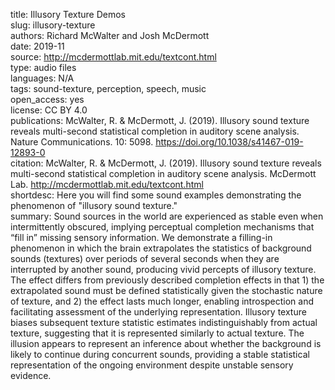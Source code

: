 title: Illusory Texture Demos  
slug: illusory-texture  
authors: Richard McWalter and Josh McDermott  
date: 2019-11  
source: http://mcdermottlab.mit.edu/textcont.html  
type: audio files  
languages: N/A  
tags: sound-texture, perception, speech, music      
open_access: yes  
license: CC BY 4.0  
publications: McWalter, R. & McDermott, J. (2019). Illusory sound texture reveals multi-second statistical completion in auditory scene analysis. Nature Communications. 10: 5098. https://doi.org/10.1038/s41467-019-12893-0  
citation: McWalter, R. & McDermott, J. (2019). Illusory sound texture reveals multi-second statistical completion in auditory scene analysis. McDermott Lab. http://mcdermottlab.mit.edu/textcont.html   
shortdesc: Here you will find some sound examples demonstrating the phenomenon of "illusory sound texture."  
summary: Sound sources in the world are experienced as stable even when intermittently obscured, implying perceptual completion mechanisms that “fill in” missing sensory information. We demonstrate a filling-in phenomenon in which the brain extrapolates the statistics of background sounds (textures) over periods of several seconds when they are interrupted by another sound, producing vivid percepts of illusory texture. The effect differs from previously described completion effects in that 1) the extrapolated sound must be defined statistically given the stochastic nature of texture, and 2) the effect lasts much longer, enabling introspection and facilitating assessment of the underlying representation. Illusory texture biases subsequent texture statistic estimates indistinguishably from actual texture, suggesting that it is represented similarly to actual texture. The illusion appears to represent an inference about whether the background is likely to continue during concurrent sounds, providing a stable statistical representation of the ongoing environment despite unstable sensory evidence.  
